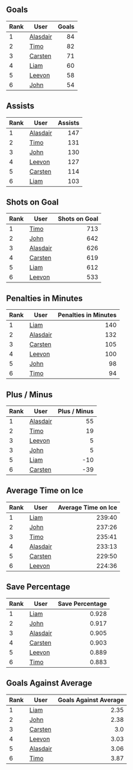 ## Goals
| Rank | User | Goals |
| :--- | ---- | ---------: |
| 1 | [Alasdair](https://github.com/llevasseur/fantasy-hockey-league/blob/main/ROSTERS.md#Alasdair) |  84 |
| 2 | [Timo](https://github.com/llevasseur/fantasy-hockey-league/blob/main/ROSTERS.md#Timo) |  82 |
| 3 | [Carsten](https://github.com/llevasseur/fantasy-hockey-league/blob/main/ROSTERS.md#Carsten) |  71 |
| 4 | [Liam](https://github.com/llevasseur/fantasy-hockey-league/blob/main/ROSTERS.md#Liam) |  60 |
| 5 | [Leevon](https://github.com/llevasseur/fantasy-hockey-league/blob/main/ROSTERS.md#Leevon) |  58 |
| 6 | [John](https://github.com/llevasseur/fantasy-hockey-league/blob/main/ROSTERS.md#John) |  54 |
## Assists
| Rank | User | Assists |
| :--- | ---- | ---------: |
| 1 | [Alasdair](https://github.com/llevasseur/fantasy-hockey-league/blob/main/ROSTERS.md#Alasdair) |  147 |
| 2 | [Timo](https://github.com/llevasseur/fantasy-hockey-league/blob/main/ROSTERS.md#Timo) |  131 |
| 3 | [John](https://github.com/llevasseur/fantasy-hockey-league/blob/main/ROSTERS.md#John) |  130 |
| 4 | [Leevon](https://github.com/llevasseur/fantasy-hockey-league/blob/main/ROSTERS.md#Leevon) |  127 |
| 5 | [Carsten](https://github.com/llevasseur/fantasy-hockey-league/blob/main/ROSTERS.md#Carsten) |  114 |
| 6 | [Liam](https://github.com/llevasseur/fantasy-hockey-league/blob/main/ROSTERS.md#Liam) |  103 |
## Shots on Goal
| Rank | User | Shots on Goal |
| :--- | ---- | ---------: |
| 1 | [Timo](https://github.com/llevasseur/fantasy-hockey-league/blob/main/ROSTERS.md#Timo) |  713 |
| 2 | [John](https://github.com/llevasseur/fantasy-hockey-league/blob/main/ROSTERS.md#John) |  642 |
| 3 | [Alasdair](https://github.com/llevasseur/fantasy-hockey-league/blob/main/ROSTERS.md#Alasdair) |  626 |
| 4 | [Carsten](https://github.com/llevasseur/fantasy-hockey-league/blob/main/ROSTERS.md#Carsten) |  619 |
| 5 | [Liam](https://github.com/llevasseur/fantasy-hockey-league/blob/main/ROSTERS.md#Liam) |  612 |
| 6 | [Leevon](https://github.com/llevasseur/fantasy-hockey-league/blob/main/ROSTERS.md#Leevon) |  533 |
## Penalties in Minutes
| Rank | User | Penalties in Minutes |
| :--- | ---- | ---------: |
| 1 | [Liam](https://github.com/llevasseur/fantasy-hockey-league/blob/main/ROSTERS.md#Liam) |  140 |
| 2 | [Alasdair](https://github.com/llevasseur/fantasy-hockey-league/blob/main/ROSTERS.md#Alasdair) |  132 |
| 3 | [Carsten](https://github.com/llevasseur/fantasy-hockey-league/blob/main/ROSTERS.md#Carsten) |  105 |
| 4 | [Leevon](https://github.com/llevasseur/fantasy-hockey-league/blob/main/ROSTERS.md#Leevon) |  100 |
| 5 | [John](https://github.com/llevasseur/fantasy-hockey-league/blob/main/ROSTERS.md#John) |  98 |
| 6 | [Timo](https://github.com/llevasseur/fantasy-hockey-league/blob/main/ROSTERS.md#Timo) |  94 |
## Plus / Minus
| Rank | User | Plus / Minus |
| :--- | ---- | ---------: |
| 1 | [Alasdair](https://github.com/llevasseur/fantasy-hockey-league/blob/main/ROSTERS.md#Alasdair) |  55 |
| 2 | [Timo](https://github.com/llevasseur/fantasy-hockey-league/blob/main/ROSTERS.md#Timo) |  19 |
| 3 | [Leevon](https://github.com/llevasseur/fantasy-hockey-league/blob/main/ROSTERS.md#Leevon) |  5 |
| 3 | [John](https://github.com/llevasseur/fantasy-hockey-league/blob/main/ROSTERS.md#John) |  5 |
| 5 | [Liam](https://github.com/llevasseur/fantasy-hockey-league/blob/main/ROSTERS.md#Liam) |  -10 |
| 6 | [Carsten](https://github.com/llevasseur/fantasy-hockey-league/blob/main/ROSTERS.md#Carsten) |  -39 |
## Average Time on Ice
| Rank | User | Average Time on Ice |
| :--- | ---- | ---------: |
| 1 | [Liam](https://github.com/llevasseur/fantasy-hockey-league/blob/main/ROSTERS.md#Liam) |  239:40 |
| 2 | [John](https://github.com/llevasseur/fantasy-hockey-league/blob/main/ROSTERS.md#John) |  237:26 |
| 3 | [Timo](https://github.com/llevasseur/fantasy-hockey-league/blob/main/ROSTERS.md#Timo) |  235:41 |
| 4 | [Alasdair](https://github.com/llevasseur/fantasy-hockey-league/blob/main/ROSTERS.md#Alasdair) |  233:13 |
| 5 | [Carsten](https://github.com/llevasseur/fantasy-hockey-league/blob/main/ROSTERS.md#Carsten) |  229:50 |
| 6 | [Leevon](https://github.com/llevasseur/fantasy-hockey-league/blob/main/ROSTERS.md#Leevon) |  224:36 |
## Save Percentage
| Rank | User | Save Percentage |
| :--- | ---- | ---------: |
| 1 | [Liam](https://github.com/llevasseur/fantasy-hockey-league/blob/main/ROSTERS.md#Liam) |  0.928 |
| 2 | [John](https://github.com/llevasseur/fantasy-hockey-league/blob/main/ROSTERS.md#John) |  0.917 |
| 3 | [Alasdair](https://github.com/llevasseur/fantasy-hockey-league/blob/main/ROSTERS.md#Alasdair) |  0.905 |
| 4 | [Carsten](https://github.com/llevasseur/fantasy-hockey-league/blob/main/ROSTERS.md#Carsten) |  0.903 |
| 5 | [Leevon](https://github.com/llevasseur/fantasy-hockey-league/blob/main/ROSTERS.md#Leevon) |  0.889 |
| 6 | [Timo](https://github.com/llevasseur/fantasy-hockey-league/blob/main/ROSTERS.md#Timo) |  0.883 |
## Goals Against Average
| Rank | User | Goals Against Average |
| :--- | ---- | ---------: |
| 1 | [Liam](https://github.com/llevasseur/fantasy-hockey-league/blob/main/ROSTERS.md#Liam) |  2.35 |
| 2 | [John](https://github.com/llevasseur/fantasy-hockey-league/blob/main/ROSTERS.md#John) |  2.38 |
| 3 | [Carsten](https://github.com/llevasseur/fantasy-hockey-league/blob/main/ROSTERS.md#Carsten) |  3.0 |
| 4 | [Leevon](https://github.com/llevasseur/fantasy-hockey-league/blob/main/ROSTERS.md#Leevon) |  3.03 |
| 5 | [Alasdair](https://github.com/llevasseur/fantasy-hockey-league/blob/main/ROSTERS.md#Alasdair) |  3.06 |
| 6 | [Timo](https://github.com/llevasseur/fantasy-hockey-league/blob/main/ROSTERS.md#Timo) |  3.87 |
